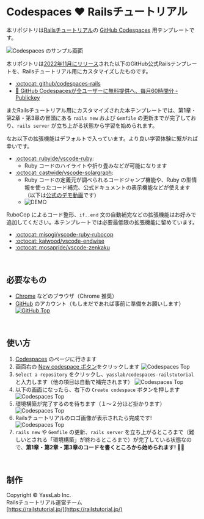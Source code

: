 # Codespaces ♥️ Railsチュートリアル

本リポジトリは[Railsチュートリアル](https://railstutorial.jp/)の [GitHub Codespaces](https://github.co.jp/) 用テンプレートです。

![Codespaces のサンプル画面](https://github.com/yasslab/codespaces-railstutorial/blob/main/public/codespaces.png?raw=true)

本リポジトリは[2022年11月にリリース](https://www.publickey1.jp/blog/22/github_codespaces60jetbrainsjupyterlabide.html)された以下のGitHub公式Railsテンプレートを、Railsチュートリアル用にカスタマイズしたものです。

- [:octocat: github/codespaces-rails](https://github.com/github/codespaces-rails)
- [:newspaper: GitHub Codespacesが全ユーザーに無料提供へ、毎月60時間分 - Publickey](https://www.publickey1.jp/blog/22/github_codespaces60jetbrainsjupyterlabide.html)

またRailsチュートリアル用にカスタマイズされた本テンプレートでは、第1章・第2章・第3章の冒頭にある `rails new` および `Gemfile` の更新までが完了しており、`rails server` が立ち上がる状態から学習を始められます。

なお以下の拡張機能はデフォルトで入っています。より良い学習体験に繋がれば幸いです。

- [:octocat: rubyide/vscode-ruby](https://github.com/rubyide/vscode-ruby):
  - Ruby コードのハイライトや折り畳みなどが可能になります
- [:octocat: castwide/vscode-solargraph](https://github.com/castwide/vscode-solargraph):
  - Ruby コードの定義元が調べられるコードジャンプ機能や、Ruby の型情報を使ったコード補完、公式ドキュメントの表示機能などが使えます（以下は[公式のデモ動画](https://github.com/castwide/vscode-solargraph#readme)です）
  - ![DEMO](https://github.com/yasslab/codespaces-railstutorial/blob/main/public/demo_solargraph.gif?raw=true)

RuboCop によるコード整形、`if..end` 文の自動補完などの拡張機能はお好みで追加してください。本テンプレートでは必要最低限の拡張機能に留めています。

- [:octocat: misogi/vscode-ruby-rubocop](https://github.com/misogi/vscode-ruby-rubocop)
- [:octocat: kaiwood/vscode-endwise](https://github.com/kaiwood/vscode-endwise)
- [:octocat: mosapride/vscode-zenkaku](https://github.com/mosapride/vscode-zenkaku)

<br>

## 必要なもの

- [Chrome](https://www.google.com/intl/ja/chrome/browser/) などのブラウザ（Chrome 推奨）
- [GitHub](https://github.co.jp/) のアカウント（もしまだであれば事前に準備をお願いします）
   [![GitHub Top](https://github.com/yasslab/codespaces-railstutorial/blob/main/public/codespaces-0-lp.png?raw=true)](https://github.co.jp/)

<br>

## 使い方

1. [Codespaces](https://github.com/codespaces) のページに行きます
1. 画面右の [New codespace ボタン](https://github.com/codespaces/new)をクリックします
   ![Codespaces Top](https://github.com/yasslab/codespaces-railstutorial/blob/main/public/codespaces-1-top.png?raw=true)
1. `Select a repository` をクリックし、`yasslab/codespaces-railstutorial` と入力します（他の項目は自動で補完されます）
   ![Codespaces Top](https://github.com/yasslab/codespaces-railstutorial/blob/main/public/codespaces-2-repo.png?raw=true)
1. 以下の画面になったら、右下の `Create codespace` ボタンを押します
   ![Codespaces Top](https://github.com/yasslab/codespaces-railstutorial/blob/main/public/codespaces-3-new.png?raw=true)
1. 環境構築が完了するのを待ちます（１〜２分ほど掛かります）
   ![Codespaces Top](https://github.com/yasslab/codespaces-railstutorial/blob/main/public/codespaces-4-build.png?raw=true)
1. Railsチュートリアルのロゴ画像が表示されたら完成です!
   ![Codespaces Top](https://github.com/yasslab/codespaces-railstutorial/blob/main/public/codespaces-5-goal.png?raw=true)
1.  `rails new` や `Gemfile` の更新、`rails server` を立ち上がるところまで（難しいとされる「環境構築」が終わるところまで）が完了している状態なので、**第1章・第2章・第3章のコードを書くところから始められます!** 📝✨

<br>

## 制作

Copyright &copy; YassLab Inc.<br>
Railsチュートリアル運営チーム<br>
[https://railstutorial.jp/](https://railstutorial.jp/)
